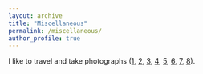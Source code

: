 ```yaml
---
layout: archive
title: "Miscellaneous"
permalink: /miscellaneous/
author_profile: true
---
```


I like to travel and take photographs ([1](/images/photo-1.jpg), [2](/images/phots-2.jpg), [3](/images/photo-3.jpg), [4](/images/photo-4.jpg), [5](/images/photo-5.jpg), [6](/images/photo-6.jpg), [7](/images/photo-7.jpg), [8](/images/photo-8.jpg)).
